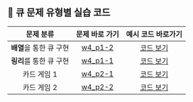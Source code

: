 ## 🌱 큐 문제 유형별 실습 코드


| 문제 분류 | 문제 바로 가기 | 예시 코드 바로가기 |
| :--: | :--: | :--: |
| **배열**을 통한 큐 구현 | [w4_p1-2](https://github.com/Landvibe-DataStructure-2023Study/Prob/blob/main/22%20%EC%8B%A4%EC%8A%B5%20%EB%AC%B8%EC%A0%9C/4%EC%A3%BC%EC%B0%A8/prob-W4_P1_2.pdf) |[코드 보기](https://github.com/Landvibe-DataStructure-2023Study/LimJumin/blob/main/22%20%EC%8B%A4%EC%8A%B5%20%EC%BD%94%EB%93%9C/%ED%81%90/22_w4_p1-2.cpp)|
| **링리**를 통한 큐 구현 | [w4_p1-1](https://github.com/Landvibe-DataStructure-2023Study/Prob/blob/main/22%20%EC%8B%A4%EC%8A%B5%20%EB%AC%B8%EC%A0%9C/4%EC%A3%BC%EC%B0%A8/prob-W4_P1_1.pdf) |[코드 보기](https://github.com/Landvibe-DataStructure-2023Study/LimJumin/blob/main/22%20%EC%8B%A4%EC%8A%B5%20%EC%BD%94%EB%93%9C/%ED%81%90/22_w4_p1-1.cpp)|
| 카드 게임 1 | [w4_p2-1](https://github.com/Landvibe-DataStructure-2023Study/Prob/blob/main/22%20%EC%8B%A4%EC%8A%B5%20%EB%AC%B8%EC%A0%9C/4%EC%A3%BC%EC%B0%A8/prob-W4_P2_1.pdf) |[코드 보기](https://github.com/Landvibe-DataStructure-2023Study/LimJumin/blob/main/22%20%EC%8B%A4%EC%8A%B5%20%EC%BD%94%EB%93%9C/%ED%81%90/22_w4_p2-1.cpp)|
| 카드 게임 2 | [w4_p2-2](https://github.com/Landvibe-DataStructure-2023Study/Prob/blob/main/22%20%EC%8B%A4%EC%8A%B5%20%EB%AC%B8%EC%A0%9C/4%EC%A3%BC%EC%B0%A8/prob-W4_P2_2.pdf) |[코드 보기](https://github.com/Landvibe-DataStructure-2023Study/LimJumin/blob/main/22%20%EC%8B%A4%EC%8A%B5%20%EC%BD%94%EB%93%9C/%ED%81%90/22_w4_p2-2.cpp)|
